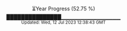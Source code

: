 <p align="center">
⏳Year Progress (52.75 %) <br>
███████████████▁▁▁▁▁▁▁▁▁▁▁▁▁▁▁ <br>
<sub>Updated: Wed, 12 Jul 2023 12:38:43 GMT</sub>
</p>

